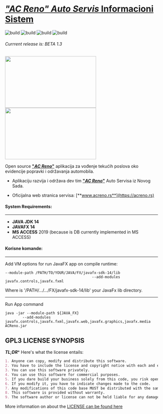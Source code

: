 # [_"AC Reno" Auto Servis_ Informacioni Sistem](https://acreno.rs)
![build](https://img.shields.io/travis/acrenoai/ACRenoApp/master?logo=GitHub&style=flat-square)
![build](http://img.shields.io/badge/version-BETA%201.0-brightgreen?style=flat-square&logo=GitHub)
![build](http://img.shields.io/badge/licence-GPL%203-brightgreen?style=flat-square&logo=GNU)
![build](http://img.shields.io/badge/code-JavaFX-blue?style=flat-square&logo=Java)

###### Currrent release is: BETA 1.3

<p align="left">
  <img width="300" height="170" src="https://www.acreno.rs/wp-content/uploads/media/acr-slpash.png">
  <img width="300" height="170" src="https://www.acreno.rs/wp-content/uploads/media/acr-home-screen.png">
</p>


Open source [**"_AC Reno_"**](https://acreno.rs) aplikacija za vođenje tekućih poslova oko evidencije 
popravki i održavanja automobila. 

* Aplikaciju razvija i održava dev tim [**"_AC Reno_"**](https://acreno.rs) Auto Servisa iz Novog Sada.

* Oficijalna web stranica servisa: [**www.acreno.rs**](https://acreno.rs) 

#### System Requirements:

---
- **JAVA JDK 14**
- **JAVAFX 14**
- **MS ACCESS** 2019 (because is DB currently implemented in MS ACCESS)

#### Korisne komande:

---
Add VM options for run JavaFX app on compile runtime:

```shell
--module-path /PATH/TO/YOUR/JAVA/FX/javafx-sdk-14/lib 
                                        --add-modules javafx.controls,javafx.fxml
```

Where is '/PATH/.../.../FX/javafx-sdk-14/lib'  your JavaFx lib directory.

---
Run App command
```shell
java -jar --module-path ${JAVA_FX} 
        --add-modules javafx.controls,javafx.fxml,javafx.web,javafx.graphics,javafx.media ACReno.jar
```

 GPL3 LICENSE SYNOPSIS
---

**_TL;DR_*** Here's what the license entails:

```markdown
1. Anyone can copy, modify and distribute this software.
2. You have to include the license and copyright notice with each and every distribution.
3. You can use this software privately.
4. You can use this software for commercial purposes.
5. If you dare build your business solely from this code, you risk open-sourcing the whole code base.
6. If you modify it, you have to indicate changes made to the code.
7. Any modifications of this code base MUST be distributed with the same license, GPLv3.
8. This software is provided without warranty.
9. The software author or license can not be held liable for any damages inflicted by the software.
```

More information on about the [LICENSE can be found here](https://github.com/acrenoai/ACRenoApp/blob/beta-1-0/LICENSE.md)
